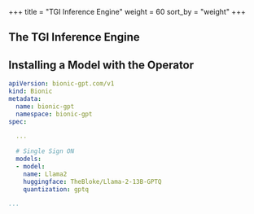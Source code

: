 +++
title = "TGI Inference Engine"
weight = 60
sort_by = "weight"
+++

## The TGI Inference Engine

## Installing a Model with the Operator


```yaml
apiVersion: bionic-gpt.com/v1
kind: Bionic
metadata:
  name: bionic-gpt
  namespace: bionic-gpt 
spec:

  ...
  
  # Single Sign ON
  models:
  - model:
    name: Llama2
    huggingface: TheBloke/Llama-2-13B-GPTQ
    quantization: gptq

...

```